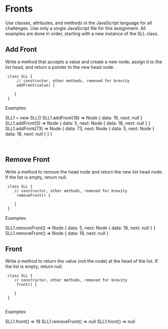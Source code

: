 # Fronts

Use classes, attributes, and methods in the JavaScript language for all challenges. Use only a single JavaScript file for this assignment. All examples are done in order, starting with a new instance of the SLL class.
<br>

## Add Front

Write a method that accepts a value and create a new node, assign it to the list head, and return a pointer to the new head node.

```
 class SLL {
     // constructor, other methods, removed for brevity
     addFront(value) {
    	
    }
 }

```

Examples:

SLL1 = new SLL()
SLL1.addFront(18) => Node { data: 18, next: null }
SLL1.addFront(5) => Node { data: 5, next: Node { data: 18, next: null } }
SLL1.addFront(73) => Node { data: 73, next: Node { data: 5, next: Node { data: 18, next: null } } }

<br>

## Remove Front

Write a method to remove the head node and return the new list head node. If the list is empty, return null.

```
 class SLL {
    // constructor, other methods, removed for brevity
     removeFront() {
    	
    }
 }

```

Examples:

SLL1.removeFront() => Node { data: 5, next: Node { data: 18, next: null } }
SLL1.removeFront() => Node { data: 18, next: null }
<br>

## Front

Write a method to return the value (not the node) at the head of the list. If the list is empty, return null.

```
 class SLL {
    // constructor, other methods, removed for brevity
     front() {
    	
    }
 }


```

Examples:

SLL1.front() => 18
SLL1.removeFront() => null
SLL1.front() => null